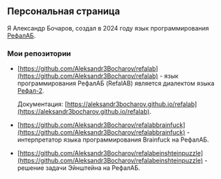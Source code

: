 Персональная страница
------------------------

Я Александр Бочаров, создал в 2024 году язык программирования [РефалАБ](https://github.com/Aleksandr3Bocharov/refalab).

### Мои репозитории

- [https://github.com/Aleksandr3Bocharov/refalab](https://github.com/Aleksandr3Bocharov/refalab) - язык программирования РефалАБ (RefalAB) является
диалектом языка [Рефал-2](http://www.refal.net/~belous/refal2-r.htm).

  Документация: [https://aleksandr3bocharov.github.io/refalab](https://aleksandr3bocharov.github.io/refalab).

- [https://github.com/Aleksandr3Bocharov/refalabbrainfuck](https://github.com/Aleksandr3Bocharov/refalabbrainfuck) - интерпретатор языка программирования Brainfuck на РефалАБ.
- [https://github.com/Aleksandr3Bocharov/refalabeinshteinpuzzle](https://github.com/Aleksandr3Bocharov/refalabeinshteinpuzzle) - решение задачи Эйнштейна на РефалАБ.


